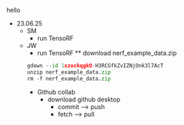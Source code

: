 hello

* 23.06.25
    * SM
        * run TensoRF
    * JW
        * run TensoRF
            ** download nerf_example_data.zip
        ```python
        gdown --id 1xzockqgkO-H3RCGfkZvIZNjOnk3l7AcT
        unzip nerf_example_data.zip
        rm -f nerf_example_data.zip
        ```
        * Github collab
            * download github desktop
                * commit --> push
                * fetch --> pull


